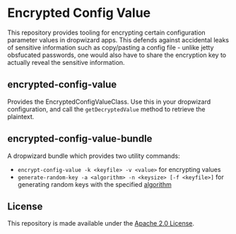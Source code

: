 Encrypted Config Value
======================
This repository provides tooling for encrypting certain configuration parameter values in dropwizard apps. This defends against accidental leaks of sensitive information such as copy/pasting a config file - unlike jetty obsfucated passwords, one would also have to share the encryption key to actually reveal the sensitive information.

encrypted-config-value
----------------------
Provides the EncryptedConfigValueClass. Use this in your dropwizard configuration, and call the `getDecryptedValue` method to retrieve the plaintext.

encrypted-config-value-bundle
-----------------------------
A dropwizard bundle which provides two utility commands:
 - `encrypt-config-value -k <keyfile> -v <value>` for encrypting values
 - `generate-random-key -a <algorithm> -n <keysize> [-f <keyfile>]` for generating random keys with the specified [algorithm](https://docs.oracle.com/javase/7/docs/technotes/guides/security/StandardNames.html#KeyGenerator)


License
-------
This repository is made available under the [Apache 2.0 License](http://www.apache.org/licenses/LICENSE-2.0).

